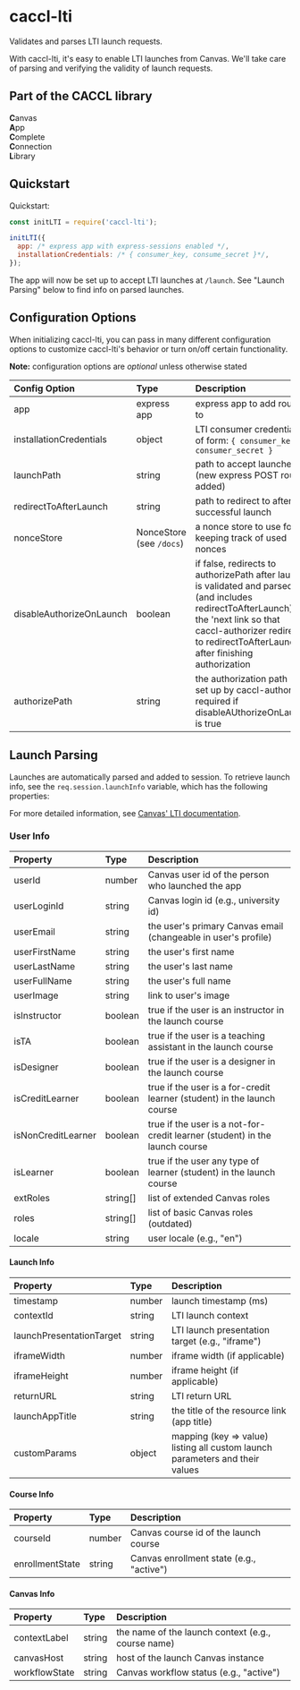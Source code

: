 # caccl-lti
Validates and parses LTI launch requests.

With caccl-lti, it's easy to enable LTI launches from Canvas. We'll take care of parsing and verifying the validity of launch requests.

## Part of the CACCL library
**C**anvas  
**A**pp  
**C**omplete  
**C**onnection  
**L**ibrary  


## Quickstart

Quickstart:

```js
const initLTI = require('caccl-lti');

initLTI({
  app: /* express app with express-sessions enabled */,
  installationCredentials: /* { consumer_key, consume_secret }*/,
});
```

The app will now be set up to accept LTI launches at `/launch`. See "Launch Parsing" below to find info on parsed launches.

## Configuration Options

When initializing caccl-lti, you can pass in many different configuration options to customize caccl-lti's behavior or turn on/off certain functionality.

**Note:** configuration options are _optional_ unless otherwise stated

Config Option | Type | Description | Default/Required
:--- | :--- | :--- | :---
app | express app | express app to add routes to | **Required**
installationCredentials | object | LTI consumer credentials of form: `{ consumer_key, consumer_secret }` | **Required**
launchPath | string | path to accept launches at (new express POST route added) | /launch
redirectToAfterLaunch | string | path to redirect to after successful launch | same as launchPath
nonceStore | NonceStore (see `/docs`) | a nonce store to use for keeping track of used nonces | memory store
disableAuthorizeOnLaunch | boolean | if false, redirects to authorizePath after launch is validated and parsed (and includes redirectToAfterLaunch) as the 'next link so that caccl-authorizer redirects to redirectToAfterLaunch after finishing authorization | false
authorizePath | string | the authorization path (as set up by caccl-authorizer, required if disableAUthorizeOnLaunch is true | null

## Launch Parsing

Launches are automatically parsed and added to session. To retrieve launch info, see the `req.session.launchInfo` variable, which has the following properties:

For more detailed information, see [Canvas' LTI documentation](https://canvas.instructure.com/doc/api/file.tools_intro.html).

### User Info

Property | Type | Description
:--- | :--- | :---
userId | number | Canvas user id of the person who launched the app
userLoginId | string | Canvas login id (e.g., university id)
userEmail | string | the user's primary Canvas email (changeable in user's profile)
userFirstName | string | the user's first name
userLastName | string | the user's last name
userFullName | string | the user's full name
userImage | string | link to user's image
isInstructor | boolean | true if the user is an instructor in the launch course
isTA | boolean | true if the user is a teaching assistant in the launch course
isDesigner | boolean | true if the user is a designer in the launch course
isCreditLearner | boolean | true if the user is a for-credit learner (student) in the launch course
isNonCreditLearner | boolean | true if the user is a not-for-credit learner (student) in the launch course
isLearner | boolean | true if the user any type of learner (student) in the launch course
extRoles | string[] | list of extended Canvas roles
roles | string[] | list of basic Canvas roles (outdated)
locale | string | user locale (e.g., "en")

#### Launch Info

Property | Type | Description
:--- | :--- | :---
timestamp | number | launch timestamp (ms)
contextId | string | LTI launch context
launchPresentationTarget | string | LTI launch presentation target (e.g., "iframe")
iframeWidth | number | iframe width (if applicable)
iframeHeight | number | iframe height (if applicable)
returnURL | string | LTI return URL
launchAppTitle | string | the title of the resource link (app title)
customParams | object | mapping (key => value) listing all custom launch parameters and their values

#### Course Info

Property | Type | Description
:--- | :--- | :---
courseId | number | Canvas course id of the launch course
enrollmentState | string | Canvas enrollment state (e.g., "active")

#### Canvas Info

Property | Type | Description
:--- | :--- | :---
contextLabel | string | the name of the launch context (e.g., course name)
canvasHost | string | host of the launch Canvas instance
workflowState | string | Canvas workflow status (e.g., "active")